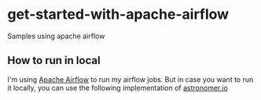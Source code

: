 # get-started-with-apache-airflow

Samples using apache airflow

## How to run in local

I'm using [Apache Airflow](https://airflow.apache.org/) to run my airflow jobs. But in case you want to run it locally, you can use the following implementation of [astronomer.io](https://docs.astronomer.io/software/cli-quickstart/)
